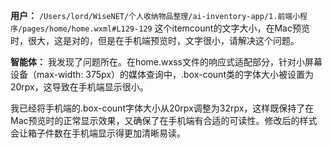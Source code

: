**用户：** 
`/Users/lord/WiseNET/个人收纳物品整理/ai-inventory-app/1.前端小程序/pages/home/home.wxml#L129-129`  这个itemcount的文字大小，在Mac预览时，很大，这是对的，但是在手机端预览时，文字很小，请解决这个问题。

**智能体：** 
我发现了问题所在。在home.wxss文件的响应式适配部分，针对小屏幕设备（max-width: 375px）的媒体查询中，.box-count类的字体大小被设置为20rpx，这导致在手机端显示很小。

我已经将手机端的.box-count字体大小从20rpx调整为32rpx，这样既保持了在Mac预览时的正常显示效果，又确保了在手机端有合适的可读性。修改后的样式会让箱子件数在手机端显示得更加清晰易读。